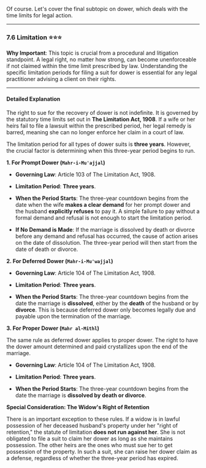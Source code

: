 Of course. Let's cover the final subtopic on dower, which deals with the time limits for legal action.

---

### 7.6 Limitation ⭐⭐⭐

**Why Important**: This topic is crucial from a procedural and litigation standpoint. A legal right, no matter how strong, can become unenforceable if not claimed within the time limit prescribed by law. Understanding the specific limitation periods for filing a suit for dower is essential for any legal practitioner advising a client on their rights.

---

#### Detailed Explanation

The right to sue for the recovery of dower is not indefinite. It is governed by the statutory time limits set out in **The Limitation Act, 1908**. If a wife or her heirs fail to file a lawsuit within the prescribed period, her legal remedy is barred, meaning she can no longer enforce her claim in a court of law.

The limitation period for all types of dower suits is **three years**. However, the crucial factor is determining when this three-year period begins to run.

**1. For Prompt Dower (`Mahr-i-Mu'ajjal`)**

- **Governing Law**: Article 103 of The Limitation Act, 1908.
    
- **Limitation Period**: **Three years**.
    
- **When the Period Starts**: The three-year countdown begins from the date when the wife **makes a clear demand** for her prompt dower and the husband **explicitly refuses** to pay it. A simple failure to pay without a formal demand and refusal is not enough to start the limitation period.
    
- **If No Demand is Made**: If the marriage is dissolved by death or divorce before any demand and refusal has occurred, the cause of action arises on the date of dissolution. The three-year period will then start from the date of death or divorce.
    

**2. For Deferred Dower (`Mahr-i-Mu'wajjal`)**

- **Governing Law**: Article 104 of The Limitation Act, 1908.
    
- **Limitation Period**: **Three years**.
    
- **When the Period Starts**: The three-year countdown begins from the date the marriage is **dissolved**, either by the **death** of the husband or by **divorce**. This is because deferred dower only becomes legally due and payable upon the termination of the marriage.
    

**3. For Proper Dower (`Mahr al-Mithl`)**

The same rule as deferred dower applies to proper dower. The right to have the dower amount determined and paid crystallizes upon the end of the marriage.

- **Governing Law**: Article 104 of The Limitation Act, 1908.
    
- **Limitation Period**: **Three years**.
    
- **When the Period Starts**: The three-year countdown begins from the date the marriage is **dissolved by death or divorce**.
    

**Special Consideration: The Widow's Right of Retention**

There is an important exception to these rules. If a widow is in lawful possession of her deceased husband's property under her "right of retention," the statute of limitation **does not run against her**. She is not obligated to file a suit to claim her dower as long as she maintains possession. The other heirs are the ones who must sue her to get possession of the property. In such a suit, she can raise her dower claim as a defense, regardless of whether the three-year period has expired.